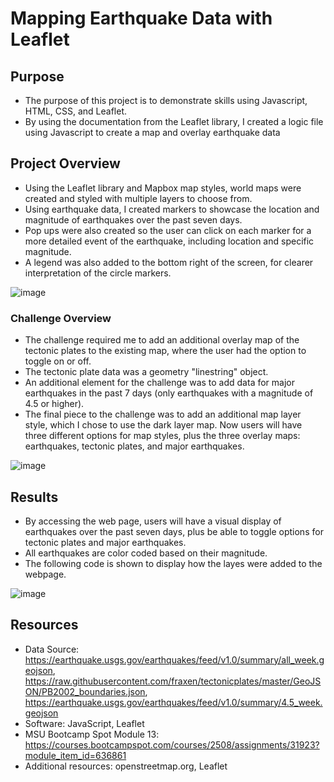 # Mapping Earthquake Data with Leaflet

## Purpose
- The purpose of this project is to demonstrate skills using Javascript, HTML, CSS, and Leaflet. 
- By using the documentation from the Leaflet library, I created a logic file using Javascript to create a map and overlay earthquake data

## Project Overview
- Using the Leaflet library and Mapbox map styles, world maps were created and styled with multiple layers to choose from. 
- Using earthquake data, I created markers to showcase the location and magnitude of earthquakes over the past seven days. 
- Pop ups were also created so the user can click on each marker for a more detailed event of the earthquake, including location and specific magnitude. 
- A legend was also added to the bottom right of the screen, for clearer interpretation of the circle markers. 

![image](https://user-images.githubusercontent.com/104038813/187976380-860bc4b2-fd32-4e82-9d1f-759a9abe52b9.png)


### Challenge Overview
- The challenge required me to add an additional overlay map of the tectonic plates to the existing map, where the user had the option to toggle on or off.
- The tectonic plate data was a geometry "linestring" object. 
- An additional element for the challenge was to add data for major earthquakes in the past 7 days (only earthquakes with a magnitude of 4.5 or higher). 
- The final piece to the challenge was to add an additional map layer style, which I chose to use the dark layer map. Now users will have three different options for map styles, plus the three overlay maps: earthquakes, tectonic plates, and major earthquakes. 

![image](https://user-images.githubusercontent.com/104038813/187977305-045ecd32-1e50-42d2-8d2c-36cb4cb8a961.png)

## Results
- By accessing the web page, users will have a visual display of earthquakes over the past seven days, plus be able to toggle options for tectonic plates and major earthquakes. 
- All earthquakes are color coded based on their magnitude. 
- The following code is shown to display how the layes were added to the webpage. 

![image](https://user-images.githubusercontent.com/104038813/187979121-a2cf824d-44ab-4966-b343-9ccb9e6bd611.png)




## Resources
- Data Source: https://earthquake.usgs.gov/earthquakes/feed/v1.0/summary/all_week.geojson, 
  https://raw.githubusercontent.com/fraxen/tectonicplates/master/GeoJSON/PB2002_boundaries.json, 
  https://earthquake.usgs.gov/earthquakes/feed/v1.0/summary/4.5_week.geojson
- Software:  JavaScript, Leaflet
- MSU Bootcamp Spot Module 13: https://courses.bootcampspot.com/courses/2508/assignments/31923?module_item_id=636861
- Additional resources: openstreetmap.org, Leaflet






